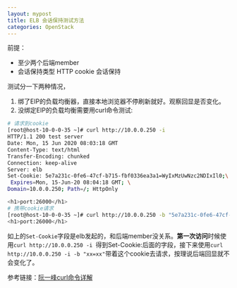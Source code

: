 ```yaml
---
layout: mypost
title: ELB 会话保持测试方法
categories: OpenStack
---
```

前提：
* 至少两个后端member
* 会话保持类型 HTTP cookie 会话保持

测试分一下两种情况，
1. 绑了EIP的负载均衡器，直接本地浏览器不停刷新就好。观察回显是否变化。
2. 没绑定EIP的负载均衡需要用curl命令测试:

```bash
# 请求到cookie
[root@host-10-0-0-35 ~]# curl http://10.0.0.250 -i 
HTTP/1.1 200 test server
Date: Mon, 15 Jun 2020 08:03:18 GMT
Content-Type: text/html
Transfer-Encoding: chunked
Connection: keep-alive
Server: elb
Set-Cookie: 5e7a231c-0fe6-47cf-b715-fbf0336ea3a1=WyIxMzUwNzc2NDIxIl0;\
 Expires=Mon, 15-Jun-20 08:04:18 GMT; \
Domain=10.0.0.250; Path=/; HttpOnly

<h1>port:26000</h1>
# 携带cookie请求
[root@host-10-0-0-35 ~]# curl http://10.0.0.250 -b "5e7a231c-0fe6-47cf-b715-fbf0336ea3a1=WyIxMzUwNzc2NDIxIl0"
<h1>port:26000</h1>
```
如上的`Set-Cookie`字段是elb发起的，和后端member没关系。**第一次访问**时候使用`curl http://10.0.0.250 -i `得到Set-Cookie:后面的字段，接下来使用`curl http://10.0.0.250 -i -b "xx=xx"`带着这个cookie去请求，按理说后端回显就不会变化了。

参考链接：[阮一峰curl命令详解](http://www.ruanyifeng.com/blog/2019/09/curl-reference.html)
